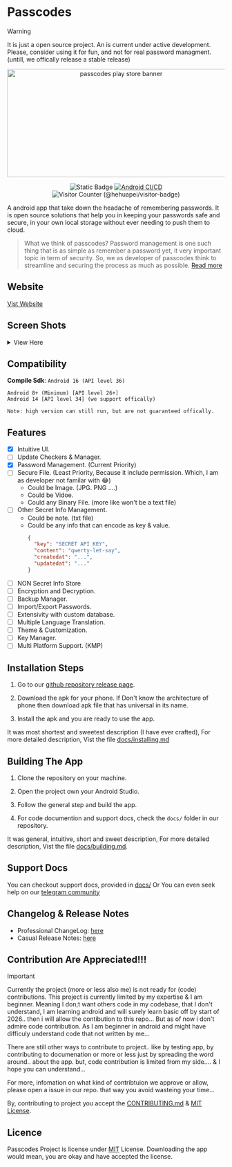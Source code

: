 # Passcodes

> [!WARNING]
> It is just a open source project. An is current under active development.
> Please, consider using it for fun, and not for real password managment. (untill, we offically release a stable release)

<div align="center">
  
  <img width="512" height="250" alt="passcodes play store banner" src="https://github.com/user-attachments/assets/88e63483-9930-4ce0-a01e-4564e18b3c71" />
  
![Static Badge](https://img.shields.io/badge/Release-Prototype-blue)
[![Android CI/CD](https://github.com/JeelDobariya38/Passcodes/actions/workflows/build-apks.yml/badge.svg)](https://github.com/JeelDobariya38/Passcodes/actions/workflows/build-apks.yml)
![Visitor Counter (@hehuapei/visitor-badge)](https://visitor-badge.laobi.icu/badge?page_id=JeelDobariya38.Passcodes&format=true)

</div>

A android app that take down the headache of remembering passwords. It is open source solutions that help you in keeping your passwords safe and secure, in your own local storage without ever needing to push them to cloud.

> What we think of passcodes?
> Password management is one such thing that is as simple as remember a password yet, it very important topic in term of security. So, we as developer of passcodes think to streamline and securing the process as much as possible. [Read more](docs/project-overview.md)

## Website

[Vist Website](https://jeeldobariya38.github.io/Passcodes-Website/)

## Screen Shots

<details>
  <summary>View Here</summary>
  <img style="width: 40%; height: 100%; padding-right: 10px" src="https://github.com/user-attachments/assets/b6407ba3-be7f-4a5b-9e17-8e201ecf2ff3" />
  <img style="width: 40%; height: 100%; padding-right: 10px" src="https://github.com/user-attachments/assets/930c18aa-7e38-4a56-a8e4-f5f1d2ee6e38" />
  <img style="width: 40%; height: 100%; padding-right: 10px" src="https://github.com/user-attachments/assets/135f29cb-97ed-4cc3-acd6-4a606e9d8844" />
  <img style="width: 40%; height: 100%; padding-right: 10px" src="https://github.com/user-attachments/assets/0c84450e-608d-4845-8771-2adba562e48d" />
</details>

## Compatibility

**Compile Sdk**: `Android 16 (API level 36)`

```
Android 8+ (Minimum) [API level 26+]
Android 14 [API level 34] (we support offically)

Note: high version can still run, but are not guaranteed offically.
```

## Features

- [x] Intuitive UI.
- [ ] Update Checkers & Manager.
- [x] Password Management. (Current Priority)
- [ ] Secure File. (Least Priority, Because it include permission. Which, I am as developer not familar with 😂)
  - Could be Image. (JPG. PNG ....)
  - Could be Vidoe.
  - Could any Binary File. (more like won't be a text file)
- [ ] Other Secret Info Management.
  - Could be note. (txt file)
  - Could be any info that can encode as key & value.
    ```json
    {
      "key": "SECRET API KEY",
      "content": "qwerty-let-say",
      "createdat": "...",
      "updatedat": "..."
    }
    ```
- [ ] NON Secret Info Store
- [ ] Encryption and Decryption.
- [ ] Backup Manager.
- [ ] Import/Export Passwords.
- [ ] Extensivity with custom database.
- [ ] Multiple Language Translation.
- [ ] Theme & Customization.
- [ ] Key Manager.
- [ ] Multi Platform Support. (KMP)

## Installation Steps

1. Go to our [github repository release page](https://github.com/JeelDobariya38/Passcodes/releases/latest).

2. Download the apk for your phone. If Don't know the architecture of phone then download apk file that has universal in its name.

3. Install the apk and you are ready to use the app.

It was most shortest and sweetest description (I have ever crafted), For more detailed description, Vist the file [docs/installing.md](docs/installing.md)

## Building The App

1. Clone the repository on your machine.

2. Open the project own your Android Studio.

3. Follow the general step and build the app.

4. For code documention and support docs, check the `docs/` folder in our repository.

It was general, intuitive, short and sweet description, For more detailed description, Vist the file [docs/building.md](docs/building.md).

## Support Docs

You can checkout support docs, provided in [docs/](docs/) Or You can even seek help on our [telegram community](https://t.me/passcodescommunity)

## Changelog & Release Notes

- Professional ChangeLog: [here](https://github.com/JeelDobariya38/Passcodes/blob/main/changelog.md)
- Casual Release Notes: [here](https://github.com/JeelDobariya38/Passcodes/blob/main/docs/release-notes.md)

## Contribution Are Appreciated!!!

> [!IMPORTANT]
> Currently the project (more or less also me) is not ready for (code) contributions.
> This project is currently limited by my expertise & I am beginner. Meaning I don;t want others code in my codebase, that I don't understand, I am learning android and will surely learn basic off by start of 2026.. then i will allow the contibution to this repo... But as of now i don't admire code contribution. As I am beginner in android and might have difficuly understand code that not written by me...
>
> There are still other ways to contribute to project.. like by testing app, by contributing to documenation or more or less just by spreading the word around.. about the app. but, code contribution is limited from my side.... & I hope you can understand...
>
> For more, infomation on what kind of contribtuion we approve or allow, please open a issue in our repo. that way you avoid wasteing your time...

By, contributing to project you accept the [CONTRIBUTING.md](https://github.com/JeelDobariya38/Passcodes/blob/main/CONTRIBUTING.md) & [MIT License](https://github.com/JeelDobariya38/Passcodes/blob/main/LICENSE.txt).

## Licence

Passcodes Project is license under [MIT](https://github.com/JeelDobariya38/Passcodes/blob/main/LICENSE.txt) License. Downloading the app would mean, you are okay and have accepted the license.
